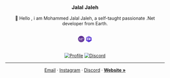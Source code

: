 
<!-- PROJECT LOGO -->
<br />
<div align="center">
  <a href="#">
  
  </a>
<h3 align="center">Jalal Jaleh</h3>
<p align="center">
   👋 Hello , i am Mohammed Jalal Jaleh, a self-taught passionate .Net developer from Earth. 
  </p>
</div>

 <br />
<div align="center">
<code><img height="20" src="https://raw.githubusercontent.com/github/explore/80688e429a7d4ef2fca1e82350fe8e3517d3494d/topics/dotnet/dotnet.png"></code>
<code><img height="20" src="https://raw.githubusercontent.com/github/explore/80688e429a7d4ef2fca1e82350fe8e3517d3494d/topics/csharp/csharp.png"></code>

  
<br />
<br />

[![Profile](https://komarev.com/ghpvc/?username=galalzhaleh&style=flat-square)](https://discord.gg/x5j4cZtnWR)
[![Discord](https://discord.com/api/guilds/875716592770637824/widget.png)](https://discord.gg/x5j4cZtnWR)
</div>


-----


<div align="center">
<a href="jalaljaleh@gmail.com">Email</a>
·
<a href="https://www.instagram.com/jalaljaleh/">Instagram</a> 
·
<a href="https://discord.gg/GVUXMNv7vV">Discord</a>
·
<a href="https://jalaljaleh.github.io/"><strong>Website »</strong></a>
</div>

